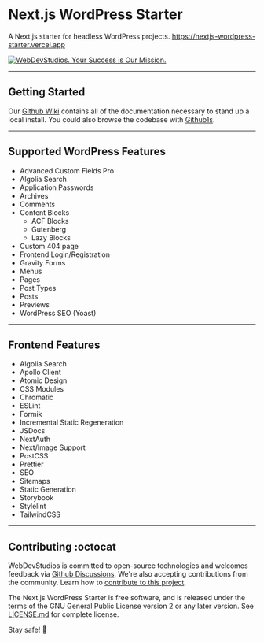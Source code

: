 # Next.js WordPress Starter

A Next.js starter for headless WordPress projects. <https://nextjs-wordpress-starter.vercel.app>

<a href="https://webdevstudios.com/contact/"><img src="https://webdevstudios.com/wp-content/uploads/2018/04/wds-github-banner.png" alt="WebDevStudios. Your Success is Our Mission."></a>

---

## Getting Started

Our [Github Wiki](https://github.com/WebDevStudios/nextjs-wordpress-starter/wiki) contains all of the documentation necessary to stand up a local install. You could also browse the codebase with [Github1s](https://github1s.com/WebDevStudios/nextjs-wordpress-starter).

---

## Supported WordPress Features

- Advanced Custom Fields Pro
- Algolia Search
- Application Passwords
- Archives
- Comments
- Content Blocks
  - ACF Blocks
  - Gutenberg
  - Lazy Blocks
- Custom 404 page
- Frontend Login/Registration
- Gravity Forms
- Menus
- Pages
- Post Types
- Posts
- Previews
- WordPress SEO (Yoast)

---

## Frontend Features

- Algolia Search
- Apollo Client
- Atomic Design
- CSS Modules
- Chromatic
- ESLint
- Formik
- Incremental Static Regeneration
- JSDocs
- NextAuth
- Next/Image Support
- PostCSS
- Prettier
- SEO
- Sitemaps
- Static Generation
- Storybook
- Stylelint
- TailwindCSS

---

## Contributing :octocat

WebDevStudios is committed to open-source technologies and welcomes feedback via [Github Discussions](https://github.com/WebDevStudios/nextjs-wordpress-starter/discussions). We're also accepting contributions from the community. Learn how to [contribute to this project](https://github.com/WebDevStudios/nextjs-wordpress-starter/blob/main/CONTRIBUTING.md).

The Next.js WordPress Starter is free software, and is released under the terms of the GNU General Public License version 2 or any later version. See [LICENSE.md](https://github.com/WebDevStudios/nextjs-wordpress-starter/blob/main/LICENSE.md) for complete license.

Stay safe! 🍻
